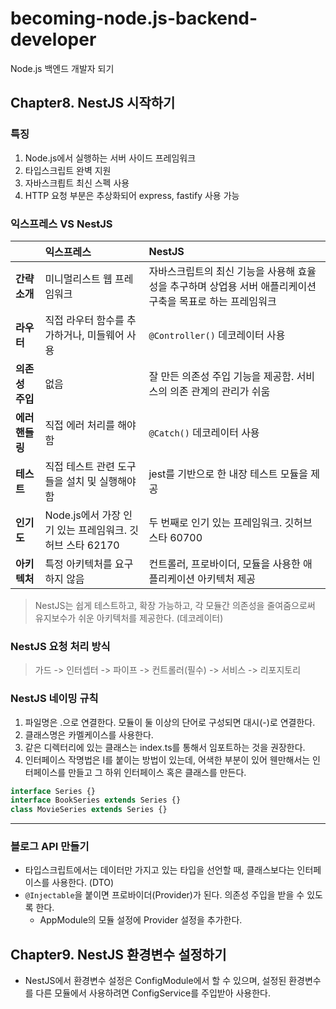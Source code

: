 # becoming-node.js-backend-developer
Node.js 백엔드 개발자 되기

## Chapter8. NestJS 시작하기

### 특징

1. Node.js에서 실행하는 서버 사이드 프레임워크
2. 타입스크립트 완벽 지원
3. 자바스크릡트 최신 스펙 사용
4. HTTP 요청 부분은 추상화되어 express, fastify 사용 가능

### 익스프레스 VS NestJS

| | 익스프레스 | NestJS |
| :--- | :--- | :--- |
| **간략 소개** | 미니멀리스트 웹 프레임워크 | 자바스크립트의 최신 기능을 사용해 효율성을 추구하며 상업용 서버 애플리케이션 구축을 목표로 하는 프레임워크 |
| **라우터** | 직접 라우터 함수를 추가하거나, 미들웨어 사용 | `@Controller()` 데코레이터 사용 |
| **의존성 주입** | 없음 | 잘 만든 의존성 주입 기능을 제공함. 서비스의 의존 관계의 관리가 쉬움 |
| **에러 핸들링** | 직접 에러 처리를 해야 함 | `@Catch()` 데코레이터 사용 |
| **테스트** | 직접 테스트 관련 도구들을 설치 및 실행해야 함 | jest를 기반으로 한 내장 테스트 모듈을 제공 |
| **인기도** | Node.js에서 가장 인기 있는 프레임워크. 깃허브 스타 62170 | 두 번째로 인기 있는 프레임워크. 깃허브 스타 60700 |
| **아키텍처** | 특정 아키텍처를 요구하지 않음 | 컨트롤러, 프로바이더, 모듈을 사용한 애플리케이션 아키텍처 제공 |

> NestJS는 쉽게 테스트하고, 확장 가능하고, 각 모듈간 의존성을 줄여줌으로써 유지보수가 쉬운 아키텍처를 제공한다. (데코레이터)

### NestJS 요청 처리 방식

> 가드 -> 인터셉터 -> 파이프 -> 컨트롤러(필수) -> 서비스 -> 리포지토리

### NestJS 네이밍 규칙

1. 파일명은 .으로 연결한다. 모듈이 둘 이상의 단어로 구성되면 대시(-)로 연결한다.
2. 클래스명은 카멜케이스를 사용한다.
3. 같은 디렉터리에 있는 클래스는 index.ts를 통해서 임포트하는 것을 권장한다.
4. 인터페이스 작명법은 I를 붙이는 방법이 있는데, 어색한 부분이 있어 웬만해서는 인터페이스를 만들고 그 하위 인터페이스 혹은 클래스를 만든다.

```ts
interface Series {}
interface BookSeries extends Series {}
class MovieSeries extends Series {}
```
---

### 블로그 API 만들기

- 타입스크립트에서는 데이터만 가지고 있는 타입을 선언할 때, 클래스보다는 인터페이스를 사용한다. (DTO)
- `@Injectable`을 붙이면 프로바이더(Provider)가 된다. 의존성 주입을 받을 수 있도록 한다.
    - AppModule의 모듈 설정에 Provider 설정을 추가한다.

## Chapter9. NestJS 환경변수 설정하기

- NestJS에서 환경변수 설정은 ConfigModule에서 할 수 있으며, 설정된 환경변수를 다른 모듈에서 사용하려면 ConfigService를 주입받아 사용한다.

